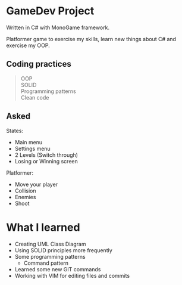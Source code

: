 # GameDev Project
Written in C# with MonoGame framework.

Platformer game to exercise my skills, learn new things about C# and exercise my OOP.

## Coding practices
> OOP  
> SOLID  
> Programming patterns   
> Clean code  

## Asked
States:
- Main menu
- Settings menu
- 2 Levels (Switch through)  
- Losing or Winning screen

Platformer:
- Move your player
- Collision
- Enemies
- Shoot

# What I learned
- Creating UML Class Diagram
- Using SOLID principles more frequently
- Some programming patterns
    - Command pattern
- Learned some new GIT commands
- Working with VIM for editing files and commits
